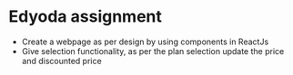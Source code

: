# Edyoda assignment

- Create a webpage as per design by using components in ReactJs
- Give selection functionality, as per the plan selection update the price and discounted price
